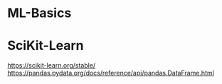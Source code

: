 # ML-Basics

# SciKit-Learn

https://scikit-learn.org/stable/
https://pandas.pydata.org/docs/reference/api/pandas.DataFrame.html
